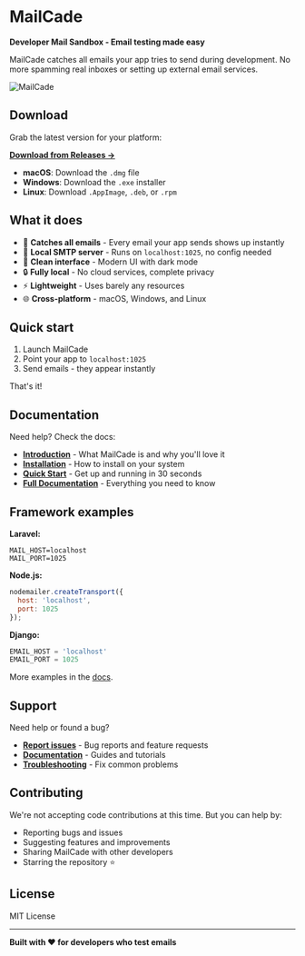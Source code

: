 # MailCade

**Developer Mail Sandbox - Email testing made easy**

MailCade catches all emails your app tries to send during development. No more spamming real inboxes or setting up external email services.

![MailCade](docs/images/cover.png)

## Download

Grab the latest version for your platform:

**[Download from Releases →](https://github.com/olakunlevpn/MailCade/releases)**

- **macOS**: Download the `.dmg` file
- **Windows**: Download the `.exe` installer
- **Linux**: Download `.AppImage`, `.deb`, or `.rpm`

## What it does

- 📧 **Catches all emails** - Every email your app sends shows up instantly
- 🚀 **Local SMTP server** - Runs on `localhost:1025`, no config needed
- 🎨 **Clean interface** - Modern UI with dark mode
- 🔒 **Fully local** - No cloud services, complete privacy
- ⚡ **Lightweight** - Uses barely any resources
- 🌐 **Cross-platform** - macOS, Windows, and Linux

## Quick start

1. Launch MailCade
2. Point your app to `localhost:1025`
3. Send emails - they appear instantly

That's it!

## Documentation

Need help? Check the docs:

- **[Introduction](docs/docs/introduction.md)** - What MailCade is and why you'll love it
- **[Installation](docs/docs/getting-started/installation.md)** - How to install on your system
- **[Quick Start](docs/docs/getting-started/quickstart.md)** - Get up and running in 30 seconds
- **[Full Documentation](docs/docs/toc.md)** - Everything you need to know

## Framework examples

**Laravel:**
```env
MAIL_HOST=localhost
MAIL_PORT=1025
```

**Node.js:**
```javascript
nodemailer.createTransport({
  host: 'localhost',
  port: 1025
});
```

**Django:**
```python
EMAIL_HOST = 'localhost'
EMAIL_PORT = 1025
```

More examples in the [docs](docs/docs/usage/sending-emails.md).

## Support

Need help or found a bug?

- **[Report issues](https://github.com/olakunlevpn/MailCade/issues)** - Bug reports and feature requests
- **[Documentation](docs/docs/introduction.md)** - Guides and tutorials
- **[Troubleshooting](docs/docs/advanced/troubleshooting.md)** - Fix common problems

## Contributing

We're not accepting code contributions at this time. But you can help by:

- Reporting bugs and issues
- Suggesting features and improvements
- Sharing MailCade with other developers
- Starring the repository ⭐

## License

MIT License

---

**Built with ❤️ for developers who test emails**
